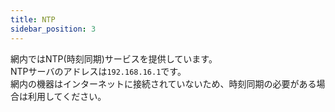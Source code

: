 ```yaml
---
title: NTP
sidebar_position: 3
---
```

網内ではNTP(時刻同期)サービスを提供しています。  
NTPサーバのアドレスは`192.168.16.1`です。  
網内の機器はインターネットに接続されていないため、時刻同期の必要がある場合は利用してください。  